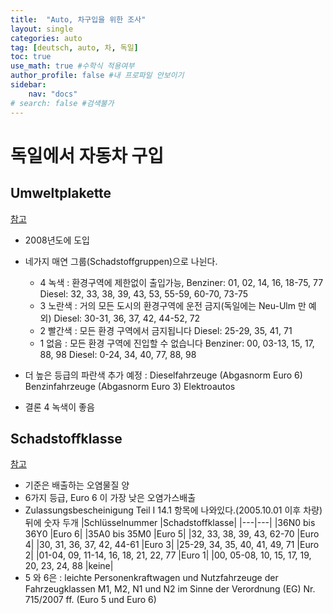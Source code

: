 ```yaml
---
title:  "Auto, 차구입을 위한 조사"
layout: single
categories: auto
tag: [deutsch, auto, 차, 독일]
toc: true
use_math: true #수학식 적용여부
author_profile: false #내 프로파일 안보이기
sidebar:
    nav: "docs" 
# search: false #검색불가
---
```

# 독일에서 자동차 구입
## Umweltplakette
[참고](https://www.umweltplakette.org/)
- 2008년도에 도입
- 네가지 매연 그룹(Schadstoffgruppen)으로 나뉜다.
    - 4 녹색 : 환경구역에 제한없이 출입가능, Benziner: 01, 02, 14, 16, 18-75, 77  Diesel: 32, 33, 38, 39, 43, 53, 55-59, 60-70, 73-75
    - 3 노란색 : 거의 모든 도시의 환경구역에 운전 금지(독일에는 Neu-Ulm 만 예외)  Diesel: 30-31, 36, 37, 42, 44-52, 72
    - 2 빨간색 : 모든 환경 구역에서 금지됩니다  Diesel: 25-29, 35, 41, 71
    - 1 없음 : 모든 환경 구역에 진입할 수 없습니다  Benziner: 00, 03-13, 15, 17, 88, 98  Diesel: 0-24, 34, 40, 77, 88, 98
- 더 높은 등급의 파란색 추가 예정 :  Dieselfahrzeuge (Abgasnorm Euro 6)  Benzinfahrzeuge (Abgasnorm Euro 3)  Elektroautos

- 결론 4 녹색이 좋음
## Schadstoffklasse
[참고](https://www.allianz.de/auto/kfz-versicherung/schadstoffklasse/)
- 기준은 배출하는 오염물질 양
- 6가지 등급, Euro 6 이 가장 낮은 오염가스배출
- Zulassungsbescheinigung Teil I 14.1 항목에 나와있다.(2005.10.01 이후 차량) 뒤에 숫자 두개
    |Schlüsselnummer |Schadstoffklasse|
    |---|---|
    |36N0 bis 36Y0	|Euro 6|
    |35A0 bis 35M0	|Euro 5|
    |32, 33, 38, 39, 43, 62-70	|Euro 4|
    |30, 31, 36, 37, 42, 44-61	|Euro 3|
    |25-29, 34, 35, 40, 41, 49, 71	|Euro 2|
    |01-04, 09, 11-14, 16, 18, 21, 22, 77	|Euro 1|
    |00, 05-08, 10, 15, 17, 19, 20, 23, 24, 88	|keine|
- 5 와 6은 
: leichte Personenkraftwagen und Nutzfahrzeuge der Fahrzeugklassen M1, M2, N1 und N2 im Sinne der Verordnung (EG) Nr. 715/2007 ff. (Euro 5 und Euro 6)
